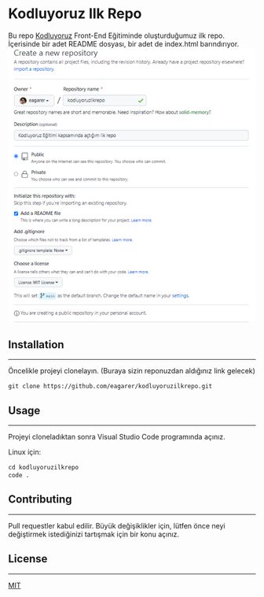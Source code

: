 # Kodluyoruz Ilk Repo
Bu repo [Kodluyoruz](https://kodluyoruz.org/tr/kodluyoruz/) Front-End Eğitiminde oluşturduğumuz ilk repo. İçerisinde bir adet README dosyası, bir adet de index.html barındırıyor.
![proje image](/git.PNG)
## Installation
------------
Öncelikle projeyi clonelayın. (Buraya sizin reponuzdan aldığınız link gelecek)

```
git clone https://github.com/eagarer/kodluyoruzilkrepo.git
```

## Usage
--------------
Projeyi cloneladıktan sonra Visual Studio Code programında açınız.

Linux için:
```
cd kodluyoruzilkrepo
code .
```
## Contributing
----
Pull requestler kabul edilir. Büyük değişiklikler için, lütfen önce neyi değiştirmek istediğinizi tartışmak için bir konu açınız.


## License
----
[MIT](https://choosealicense.com/licenses/mit/)
